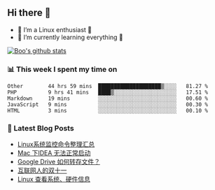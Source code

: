 ## Hi there 👋
* 🔭 I’m a Linux enthusiast 🐧️
* 🏃️ I’m currently learning everything 🏃️

[![Boo's github stats](https://github-readme-stats.vercel.app/api?username=0xAiKang)](https://github.com/anuraghazra/github-readme-stats)

<!-- [![Most Used Langs](https://github-readme-stats.vercel.app/api/top-langs/?username=0xAiKang)](https://github.com/anuraghazra/github-readme-stats) -->

### 📊 This week I spent my time on
<!--START_SECTION:waka-->
```text
Other        44 hrs 59 mins  ████████████████████▒░░░░   81.27 % 
PHP          9 hrs 41 mins   ████▒░░░░░░░░░░░░░░░░░░░░   17.51 % 
Markdown     19 mins         ░░░░░░░░░░░░░░░░░░░░░░░░░   00.60 % 
JavaScript   9 mins          ░░░░░░░░░░░░░░░░░░░░░░░░░   00.30 % 
HTML         3 mins          ░░░░░░░░░░░░░░░░░░░░░░░░░   00.10 % 
```
<!--END_SECTION:waka-->

### 📕 Latest Blog Posts
<!-- BLOG-POST-LIST:START -->
- [Linux系统监控命令整理汇总](https://www.0x2beace.com/summary-of-linux-system-monitoring-commands/)
- [Mac 下IDEA 无法正常启动](https://www.0x2beace.com/idea-cannot-start-normally-under-mac/)
- [Google Drive 如何转存文件？](https://www.0x2beace.com/how-does-google-drive-transfer-files/)
- [互联网人的双十一](https://www.0x2beace.com/double-eleven-for-internet-people/)
- [Linux 查看系统、硬件信息](https://www.0x2beace.com/linux-view-system-and-hardware-information/)
<!-- BLOG-POST-LIST:END -->

